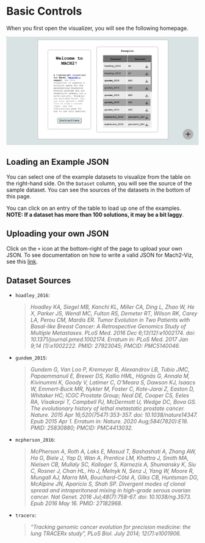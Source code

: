 # Basic Controls

When you first open the visualizer, you will see the following homepage.

![homepage](../figures/homepage.jpeg)

## Loading an Example JSON

You can select one of the example datasets to visualize from the table on the right-hand side. On the `Dataset` column, you will see the source of the sample dataset. You can see the sources of the datasets in the bottom of this page.
  
You can click on an entry of the table to load up one of the examples. **NOTE: If a dataset has more than 100 solutions, it may be a bit laggy**.

## Uploading your own JSON

Click on the `+` icon at the bottom-right of the page to upload your own JSON. To see documentation on how to write a valid JSON for Mach2-Viz, see this [link](data.md).

## Dataset Sources

- `hoadley_2016`:
  > *Hoadley KA, Siegel MB, Kanchi KL, Miller CA, Ding L, Zhao W, He X, Parker JS, Wendl MC, Fulton RS, Demeter RT, Wilson RK, Carey LA, Perou CM, Mardis ER. Tumor Evolution in Two Patients with Basal-like Breast Cancer: A Retrospective Genomics Study of Multiple Metastases. PLoS Med. 2016 Dec 6;13(12):e1002174. doi: 10.1371/journal.pmed.1002174. Erratum in: PLoS Med. 2017 Jan 9;14 (1):e1002222. PMID: 27923045; PMCID: PMC5140046.*
- `gundem_2015`:
  > *Gundem G, Van Loo P, Kremeyer B, Alexandrov LB, Tubio JMC, Papaemmanuil E, Brewer DS, Kallio HML, Högnäs G, Annala M, Kivinummi K, Goody V, Latimer C, O'Meara S, Dawson KJ, Isaacs W, Emmert-Buck MR, Nykter M, Foster C, Kote-Jarai Z, Easton D, Whitaker HC; ICGC Prostate Group; Neal DE, Cooper CS, Eeles RA, Visakorpi T, Campbell PJ, McDermott U, Wedge DC, Bova GS. The evolutionary history of lethal metastatic prostate cancer. Nature. 2015 Apr 16;520(7547):353-357. doi: 10.1038/nature14347. Epub 2015 Apr 1. Erratum in: Nature. 2020 Aug;584(7820):E18. PMID: 25830880; PMCID: PMC4413032.*
- `mcpherson_2016`:
  > *McPherson A, Roth A, Laks E, Masud T, Bashashati A, Zhang AW, Ha G, Biele J, Yap D, Wan A, Prentice LM, Khattra J, Smith MA, Nielsen CB, Mullaly SC, Kalloger S, Karnezis A, Shumansky K, Siu C, Rosner J, Chan HL, Ho J, Melnyk N, Senz J, Yang W, Moore R, Mungall AJ, Marra MA, Bouchard-Côté A, Gilks CB, Huntsman DG, McAlpine JN, Aparicio S, Shah SP. Divergent modes of clonal spread and intraperitoneal mixing in high-grade serous ovarian cancer. Nat Genet. 2016 Jul;48(7):758-67. doi: 10.1038/ng.3573. Epub 2016 May 16. PMID: 27182968.*
- `tracerx`:
  > *“Tracking genomic cancer evolution for precision medicine: the lung TRACERx study”, PLoS Biol. July 2014; 12(7):e1001906.*
  